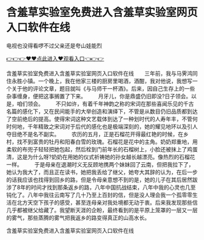 # 含羞草实验室免费进入含羞草实验室网页入口软件在线
电视也没得看啰不过父亲还是夸山娃能烈

<a href="https://github.com/getmal/fdwwt/issues/2">👉👉👉♥♥点此进入♥观看入口👈👉👉</a>

含羞草实验室免费进入含羞草实验室网页入口软件在线　　三年前，我与马霁鸿同住永胜小镇。一个晚上，我在他家三楼的厨房里喝酒，酒酣，我对他说，我想写一个关于他的评论文章，题目就叫《与马师干一杯酒》。后来，因自己生存上的一些杂事缠身，便把这事搁置了下来。
　　月牙儿，你是鼎盛仍旧即没?日子领会。以是，咱们领会。
　　不只如许，有着千年神韵之称的宋词在那些喜闻乐见的千古名篇的感化下，又在民间能手的大举创造和演绎下，不管是从数目仍旧品质都到达了空前绝后的提高。使得宋词这种文艺载体到达了一种划时代的人寿年丰，不管何时何地，千年精致之宋词对于后代的感化也是极端深刻的，她的耀见地环以及引人夺目绝不是名不副实。
　　农历的五月，正是石榴花开得最红艳的时候，在乡村，找不到富贵的牡丹和阳春白雪的玫瑰。石榴花是花中的主角。奶奶郑重地，用柔软的布兜子轻轻把她包起，然后栓到门前年长的石榴树上，小脸还被抹上了鸡蛋清，这是为什么呀?奶奶在用她的仪式祈祷她的孙女越长越漂亮。像热烈的石榴花一样。
　　于是母亲在退潮时义无反顾地携两个妹妹回了云南，但把我拉下了，她认为我大了，而且正在读书，她把我丢给了继父，她夸大其辞的认为，在后一步的话我应该也找得到回乡的路，但是令母亲意想不到的是，她的儿子在其后居然跋涉了8年的时间才找到那条返乡的路，八年中国抗战结束，八年中我的心灵也几至钝化了。八年中我往云南写了几十乃至上百封的信，但是没人理会我一个孤零零生活在北方天空下孩子的感受，甚至连母亲对我处境都无动于衷。后来我发现那些信几乎都被继父给藏了。我望断天涯的企盼，最终看到的是平原上笼罩的一层又一层的雾气，那些蒸腾的雾气把我返乡的路变得真正的山高水长。

含羞草实验室免费进入含羞草实验室网页入口软件在线
